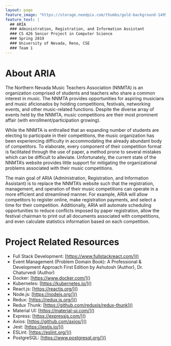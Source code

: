 ```yaml
---
layout: page
feature_image: "https://storage.needpix.com/thumbs/gold-background-1495823931axH.jpg"
feature_text: |
  ## ARIA
  ### Administration, Registration, and Information Assistant
  ### CS 426 Senior Project in Computer Science
  ### Spring 2019
  ### University of Nevada, Reno, CSE
  ### Team 1
---
```


<h1>About ARIA</h1>

The Northern Nevada Music Teachers Association (NNMTA) is an organization comprised of students and teachers who share a common interest in music. The NNMTA provides opportunities for aspiring musicians and music aficionados by holding competitions, festivals, networking events, and other music-related functions. Despite the diverse array of events held by the NNMTA, music competitions are their most prominent affair (with enrollment/participation growing).

While the NNMTA is enthralled that an expanding number of students are electing to participate in their competitions, the music organization has been experiencing difficulty in accommodating the already abundant body of competitors. To elaborate, every component of their competition format is facilitated through the use of paper, a method prone to several mistakes which can be difficult to alleviate. Unfortunately, the current state of the NNMTA’s website provides little support for mitigating the organizational problems associated with their music competitions.

The main goal of ARIA (Administration, Registration, and Information Assistant) is to replace the NNMTA’s website such that the registration, management, and operation of their music competitions can operate in a more efficient and streamlined manner. For example, ARIA will allow competitors to register online, make registration payments, and select a time for their competition. Additionally, ARIA will automate scheduling opportunities to reduce conflicts imposed by paper registration, allow the festival chairman to print out all documents associated with competitions, and even calculate statistics information based on each competition.

# Project Related Resources 
* Full Stack Development: [https://www.fullstackreact.com/]()
* Event Management (Problem Domain Book): A Professional & Development Approach First Edition
by Ashutosh (Author), Dr. Chaturvedi (Author)
* Docker: [https://www.docker.com/]()
* Kubernetes: [https://kubernetes.io/]()
* React.js: [https://reactjs.org/]()
* Node.js: [https://nodejs.org/]()
* Redux: [https://redux.js.org/]()
* Redux Thunk: [https://github.com/reduxjs/redux-thunk]()
* Material UI: [https://material-ui.com/]()
* Express: [https://expressjs.com/]()
* Axios: [https://github.com/axios/]()
* Jest: [https://jestjs.io/]()
* ESLint: [https://eslint.org/]()
* PostgreSQL: [https://www.postgresql.org/]()
